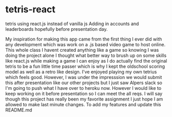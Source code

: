 # tetris-react
tetris using react.js instead of vanilla js
Adding in accounts and leaderboards hopefully before presentation day.

My inspiration for making this app came from the first thing I ever did with any development which was work on a .js based video game to host online. This whole class I havent created anything like a game so knowing I was doing the project alone I thought what better way to brush up on some skills like react.js while making a game I can enjoy as I do actually find the original tetris to be a fun little time passer which is why I kept the oldschool scoring model as well as a retro like design. I've enjoyed playing my own tetrius which feels good. However, I was under the impresssion we would submit this after presentation like our other projects but I just saw Alpers slack so I'm going to push what I have over to heroku now. However I would like to keep working on it before presentation so I can meet the all reqs. I will say though this project has really been my favorite assignment I just hope I am allowed to make last minute changes. To add my features and update this README.md  
